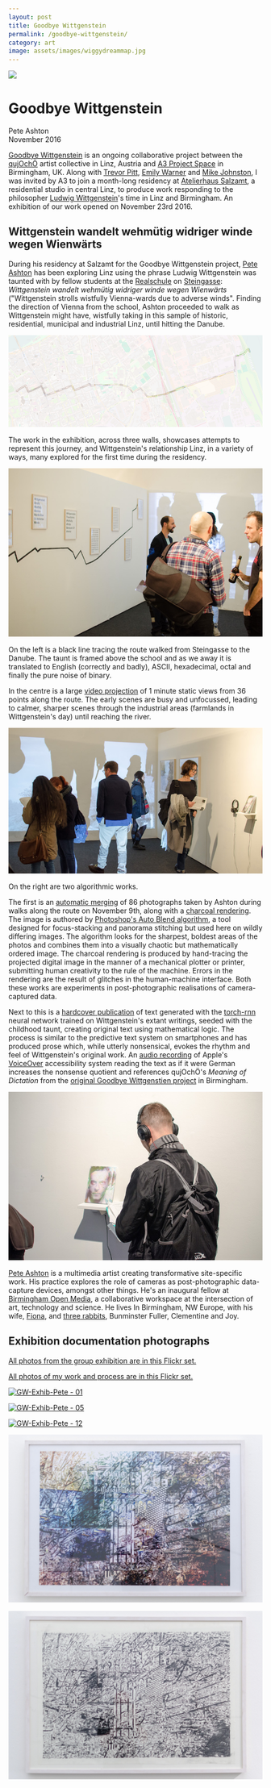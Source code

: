 ```yaml
---
layout: post
title: Goodbye Wittgenstein
permalink: /goodbye-wittgenstein/
category: art
image: assets/images/wiggydreammap.jpg
---
```


![](/forty-jekyll-theme/assets/images/wiggydreammap.jpg)

# Goodbye Wittgenstein

Pete Ashton  
November 2016 

[Goodbye Wittgenstein](http://qujochoe.org/goodbye-wittgenstein-part-2/) is an ongoing collaborative project between the [qujOchÖ](http://qujochoe.org/) artist collective in Linz, Austria and [A3 Project Space](http://a3projectspace.org/) in Birmingham, UK. Along with [Trevor Pitt](http://www.podprojects.org/), [Emily Warner](http://emily-warner.com/) and [Mike Johnston](http://mikeinmono.blogspot.co.at/), I was invited by A3 to join a month-long residency at [Atelierhaus Salzamt](http://salzamt-linz.at), a residential studio in central Linz, to produce work responding to the philosopher [Ludwig Wittgenstein](https://en.wikipedia.org/wiki/Ludwig_Wittgenstein)'s time in Linz and Birmingham. An exhibition of our work opened on November 23rd 2016. 

## Wittgenstein wandelt wehmütig widriger winde wegen Wienwärts 

During his residency at Salzamt for the Goodbye Wittgenstein project, [Pete Ashton](http://peteashton.com) has been exploring Linz using the phrase Ludwig Wittgenstein was taunted with by fellow students at the [Realschule](https://en.wikipedia.org/wiki/Realschule) on [Steingasse](https://www.google.co.uk/maps/place/Steingasse+6,+4020+Linz,+Austria/@48.3014441,14.2823591,17z/data=!4m13!1m7!3m6!1s0x4773978359e3cb37:0xab3d3afc3c5598b4!2sSteingasse,+4020+Linz,+Austria!3b1!8m2!3d48.3014441!4d14.2845478!3m4!1s0x47739784a26ff2d9:0x8a1c2f3a873bf958!8m2!3d48.3020645!4d14.2856296?hl=en): *Wittgenstein wandelt wehmütig widriger winde wegen Wienwärts* ("Wittgenstein strolls wistfully Vienna-wards due to adverse winds". Finding the direction of Vienna from the school, Ashton proceeded to walk as Wittgenstein might have, wistfully taking in this sample of historic, residential, municipal and industrial Linz, until hitting the Danube. 

![The route across Linz](https://raw.githubusercontent.com/peteash10/Goodbye-Wittgenstein/master/stuff/WWWWWWWWalk_route_map.png)

The work in the exhibition, across three walls, showcases attempts to represent this journey, and Wittgenstein's relationship Linz, in a variety of ways, many explored for the first time during the residency. 

![](https://raw.githubusercontent.com/peteash10/Goodbye-Wittgenstein/master/stuff/_DSC5718.jpg)

On the left is a black line tracing the route walked  from Steingasse to the Danube. The taunt is framed above the school and as we away it is translated to English (correctly and badly), ASCII, hexadecimal, octal and finally the pure noise of binary. 

In the centre is a large [video projection](https://vimeo.com/192942535) of 1 minute static views from 36 points along the route. The early scenes are busy and unfocussed, leading to calmer, sharper scenes through the industrial areas (farmlands in Wittgenstein's day) until reaching the river. 

![](https://raw.githubusercontent.com/peteash10/Goodbye-Wittgenstein/master/stuff/_DSC5710.jpg)

On the right are two algorithmic works. 

The first is an [automatic merging](https://www.flickr.com/photos/peteashton/30969130495/in/album-72157672997179104/) of 86 photographs taken by Ashton during walks along the route on November 9th, along with a [charcoal rendering](https://www.flickr.com/photos/peteashton/30487606753/in/album-72157672997179104/). The image is authored by [Photoshop's Auto Blend algorithm](https://helpx.adobe.com/photoshop/using/combine-images-auto-blend-layers.html), a tool designed for focus-stacking and panorama stitching but used here on wildly differing images. The algorithm looks for the sharpest, boldest areas of the photos and combines them into a visually chaotic but mathematically ordered image. The charcoal rendering is produced by hand-tracing the projected digital image in the manner of a mechanical plotter or printer, submitting human creativity to the rule of the machine. Errors in the rendering are the result of glitches in the human-machine interface. Both these works are experiments in post-photographic realisations of camera-captured data. 

Next to this is a [hardcover publication](http://www.lulu.com/shop/pete-ashton/wittgenstein-wandelt-wehmütig-widriger-winde-wegen-wienwärts/hardcover/product-22963804.html) of text generated with the [torch-rnn](https://github.com/jcjohnson/torch-rnn) neural network trained on Wittgenstein's extant writings, seeded with the childhood taunt, creating original text using mathematical logic. The process is similar to the predictive text system on smartphones and has produced prose which, while utterly nonsensical, evokes the rhythm and feel of Wittgenstein's original work. An [audio recording](https://www.dropbox.com/s/589r5fyt6ifldxh/Wiggy-RNN-Dictation-German.mp3?dl=0) of Apple's [VoiceOver](https://en.wikipedia.org/wiki/VoiceOver) accessibility system reading the text as if it were German increases the nonsense quotient and references qujOchÖ's *Meaning of Dictation* from the [original Goodbye Wittgenstien project](http://qujochoe.org/goodbye-wittgenstein/) in Birmingham. 

![](https://raw.githubusercontent.com/peteash10/Goodbye-Wittgenstein/master/stuff/_DSC5735.jpg)

[Pete Ashton](http://peteashton.com) is a multimedia artist creating transformative site-specific work. His practice explores the role of cameras as post-photographic data-capture devices, amongst other things. He's an inaugural fellow at [Birmingham Open Media](http://www.bom.org.uk), a collaborative workspace at the intersection of art, technology and science. He lives In Birmingham, NW Europe, with his wife, [Fiona](http://fionacullinan.com), and [three rabbits](https://www.instagram.com/bunminster/), Bunminster Fuller, Clementine and Joy. 

## Exhibition documentation photographs

[All photos from the group exhibition are in this Flickr set.](https://www.flickr.com/photos/peteashton/albums/72157674623808182)

[All photos of my work and process are in this Flickr set.](https://www.flickr.com/photos/peteashton/albums/72157672997179104)

<a data-flickr-embed="true"  href="https://www.flickr.com/photos/peteashton/30414362424/in/dateposted-public/" title="GW-Exhib-Pete - 01"><img src="https://c1.staticflickr.com/6/5562/30414362424_3f6e9e89a7_b.jpg" alt="GW-Exhib-Pete - 01"></a>

<a data-flickr-embed="true"  href="https://www.flickr.com/photos/peteashton/30867876980/in/dateposted-public/" title="GW-Exhib-Pete - 05"><img src="https://c5.staticflickr.com/6/5832/30867876980_3e301a3670_b.jpg" alt="GW-Exhib-Pete - 05"></a>

<a data-flickr-embed="true"  href="https://www.flickr.com/photos/peteashton/31199719656/in/dateposted-public/" title="GW-Exhib-Pete - 12"><img src="https://c1.staticflickr.com/6/5796/31199719656_54e5122036_b.jpg" alt="GW-Exhib-Pete - 12"></a>

![](https://raw.githubusercontent.com/peteash10/Goodbye-Wittgenstein/master/stuff/31180533001_b300347960_k.jpg)

![](https://raw.githubusercontent.com/peteash10/Goodbye-Wittgenstein/master/stuff/30487606753_b55a35b5c6_k.jpg)